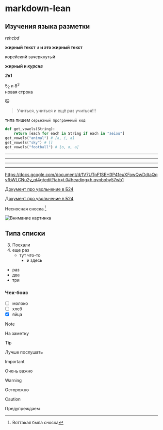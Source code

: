 # markdown-lean
## Изучения языка разметки

*rehcbd*

**жирный текст** и __и это жирный текст__

~~корейский зачеркнутый~~

**жирный и _курсив_**

***2в1*** 

5<sub>2</sub> и 8<sup>3</sup> 
<br>
новая строка

:smiley_cat:

>Учиться, учиться и ещё раз учиться!!!

типа пишем `серьезный программный код`

```python 
def get_vowels(String):
    return [each for each in String if each in "aeiou"]
get_vowels("animal") # [a, i, a]
get_vowels("sky") # []
get_vowels("football") # [o, o, a]
```
***
---
___
<hr>

<https://docs.google.com/document/d/1V7UTpF1SEH3P41euXFowQwDdtaQqvfbWLCNu2y_qt4g/edit?tab=t.0#heading=h.qvnbohy57wb1> 

[Документ про увольнение в Б24](https://docs.google.com/document/d/1V7UTpF1SEH3P41euXFowQwDdtaQqvfbWLCNu2y_qt4g/edit?tab=t.0#heading=h.qvnbohy57wb1)

[Документ про увольнение в Б24](https://docs.google.com/document/d/1V7UTpF1SEH3P41euXFowQwDdtaQqvfbWLCNu2y_qt4g/edit?tab=t.0#heading=h.qvnbohy57wb1 "специалистам")

Несносная сноска [^15]
[^15]: Воттакая была сноска

![Внимание картинка](https://upload.wikimedia.org/wikipedia/commons/thumb/4/48/Markdown-mark.svg/1920px-Markdown-mark.svg.png "и даже всплывающая подсказка")

## Типа списки

3. Поехали
4. еще раз
   * тут что-то
     - и здесь

+ раз
+ два
+ три

### Чек-бокс

- [ ] молоко
- [ ] хлеб
- [x] яйца

> [!Note]
> На заметку

> [!Tip]
> Лучше послушать

> [!Important]
> Очень важно

> [!Warning]
> Осторожно

> [!Caution]
> Предупреждаем

<!-- Короче, как в HTML-->
